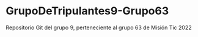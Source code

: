# GrupoDeTripulantes9-Grupo63
Repositorio Git del grupo 9, perteneciente al grupo 63 de Misión Tic 2022
